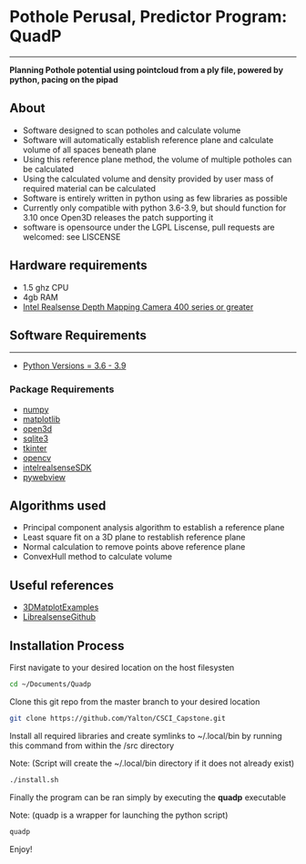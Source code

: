 # Pothole Perusal, Predictor Program: QuadP
---

**Planning Pothole potential using pointcloud from a ply file, powered by python, pacing on the pipad**

## About 
- Software designed to scan potholes and calculate volume 
- Software will automatically establish reference plane and calculate volume of all spaces beneath plane
- Using this reference plane method, the volume of multiple potholes can be calculated
- Using the calculated volume and density provided by user mass of required material can be calculated
- Software is entirely written in python using as few libraries as possible
- Currently only compatible with python 3.6-3.9, but should function for 3.10 once Open3D releases the patch supporting it
- software is opensource under the LGPL Liscense, pull requests are welcomed: see LISCENSE


## Hardware requirements 
- 1.5 ghz CPU
- 4gb RAM 
- [Intel Realsense Depth Mapping Camera 400 series or greater](https://www.intelrealsense.com/introducing-intel-realsense-d400-product-family/)


## Software Requirements
---
- [Python Versions = 3.6 - 3.9](https://linuxhint.com/install-python-ubuntu-22-04/)

### Package Requirements
- [numpy](https://numpy.org/doc/)
- [matplotlib](https://matplotlib.org/stable/index.html)
- [open3d](http://www.open3d.org/docs/)
- [sqlite3](https://docs.python.org/3/library/sqlite3.html)
- [tkinter](https://docs.python.org/3/library/tk.html)
- [opencv](https://docs.opencv.org/4.x/index.html)
- [intelrealsenseSDK](https://dev.intelrealsense.com/docs)
- [pywebview](https://pypi.org/project/pywebview/)

## Algorithms used 
- Principal component analysis algorithm to establish a reference plane 
- Least square fit on a 3D plane to restablish reference plane
- Normal calculation to remove points above reference plane
- ConvexHull method to calculate volume 

## Useful references
- [3DMatplotExamples](https://jakevdp.github.io/PythonDataScienceHandbook/04.12-three-dimensional-plotting.html)
- [LibrealsenseGithub](https://github.com/IntelRealSense/librealsense.git)

## Installation Process 

First navigate to your desired location on the host filesysten 

```bash
cd ~/Documents/Quadp
```

Clone this git repo from the master branch to your desired location 

```bash
git clone https://github.com/Yalton/CSCI_Capstone.git
```

Install all required libraries and create symlinks to ~/.local/bin by running this command from within the /src directory 

Note: (Script will create the ~/.local/bin directory if it does not already exist)

```bash
./install.sh
```

Finally  the program can be ran simply by executing the __quadp__ executable 

Note: (quadp is a wrapper for launching the python script)

```bash
quadp
```

Enjoy!

